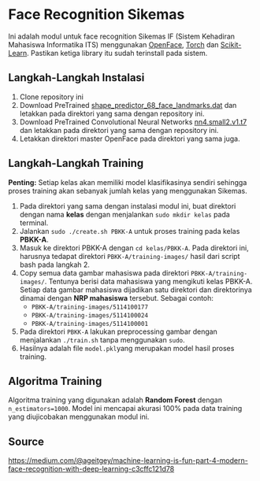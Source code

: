 # Face Recognition Sikemas
Ini adalah modul untuk face recognition Sikemas IF (Sistem Kehadiran Mahasiswa Informatika ITS) menggunakan [OpenFace](https://cmusatyalab.github.io/openface/setup/), [Torch](http://torch.ch/docs/getting-started.html#_) dan [Scikit-Learn](http://scikit-learn.org/stable/install.html). Pastikan ketiga library itu sudah terinstall pada sistem.

## Langkah-Langkah Instalasi

 1. Clone repository ini
 2. Download PreTrained [shape_predictor_68_face_landmarks.dat](https://drive.google.com/open?id=1su4VCnrAAlttST_qlwd2vM6VyXQ-ipos) dan letakkan pada direktori yang sama dengan repository ini.
 3. Download PreTrained Convolutional Neural Networks [nn4.small2.v1.t7](https://drive.google.com/open?id=13B_M3gS7CzCF6Zgi1UA8iXdBGEW9uKzC) dan letakkan pada direktori yang sama dengan repository ini.
 4. Letakkan direktori master OpenFace pada direktori yang sama juga.
 
 ## Langkah-Langkah Training
 **Penting:** Setiap kelas akan memiliki model klasifikasinya sendiri sehingga proses training akan sebanyak jumlah kelas yang menggunakan Sikemas.
 
 1. Pada direktori yang sama dengan instalasi modul ini, buat direktori dengan nama **kelas** dengan menjalankan `sudo mkdir kelas` pada terminal.
 2. Jalankan `sudo ./create.sh PBKK-A` untuk proses training pada kelas **PBKK-A**.
 3. Masuk ke direktori PBKK-A dengan `cd kelas/PBKK-A`. Pada direktori ini, harusnya tedapat direktori `PBKK-A/training-images/` hasil dari script bash pada langkah 2.
 4. Copy semua data gambar mahasiswa pada direktori `PBKK-A/training-images/`. Tentunya berisi data mahasiswa yang mengikuti kelas PBKK-A. Setiap data gambar mahasiswa dijadikan satu direktori dan direktorinya dinamai dengan **NRP mahasiswa** tersebut. Sebagai contoh:
	 - `PBKK-A/training-images/5114100177`
	 - `PBKK-A/training-images/5114100024`
	 - `PBKK-A/training-images/5114100001` 
 5. Pada direktori `PBKK-A` lakukan preprocessing gambar dengan menjalankan `./train.sh` tanpa menggunakan `sudo`.
 6. Hasilnya adalah file `model.pkl`yang merupakan model hasil proses training.

## Algoritma Training
Algoritma training yang digunakan adalah **Random Forest** dengan `n_estimators=1000`. Model ini mencapai akurasi 100% pada data training yang diujicobakan menggunakan modul ini.

## Source
https://medium.com/@ageitgey/machine-learning-is-fun-part-4-modern-face-recognition-with-deep-learning-c3cffc121d78
